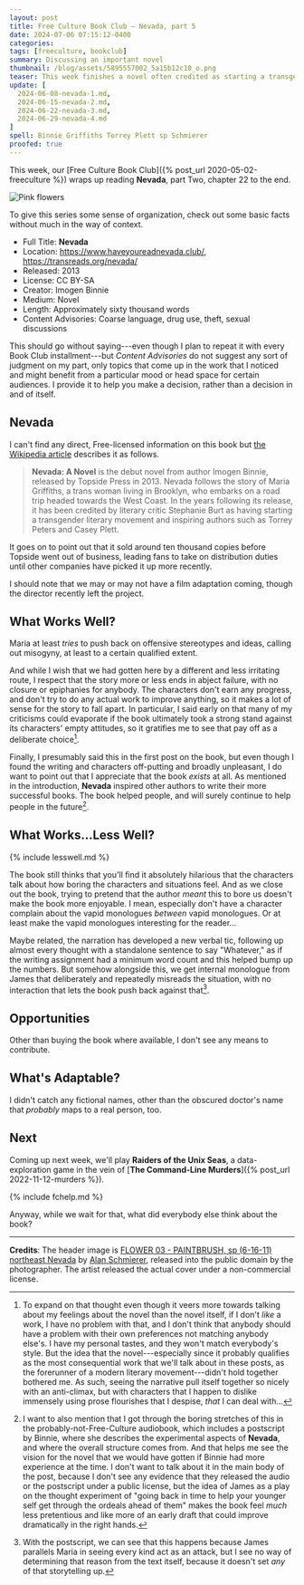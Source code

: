 ```yaml
---
layout: post
title: Free Culture Book Club — Nevada, part 5
date: 2024-07-06 07:15:12-0400
categories:
tags: [freeculture, bookclub]
summary: Discussing an important novel
thumbnail: /blog/assets/5895557002_5a15b12c10_o.png
teaser: This week finishes a novel often credited as starting a transgender literary movement.
update: [
  2024-06-08-nevada-1.md,
  2024-06-15-nevada-2.md,
  2024-06-22-nevada-3.md,
  2024-06-29-nevada-4.md
]
spell: Binnie Griffiths Torrey Plett sp Schmierer
proofed: true
---
```


This week, our [Free Culture Book Club]({% post_url 2020-05-02-freeculture %}) wraps up reading **Nevada**, part Two, chapter 22 to the end.

![Pink flowers](/blog/assets/5895557002_5a15b12c10_o.png "If this looks like a placeholder image...well, you've probably made worse assessments.")

To give this series some sense of organization, check out some basic facts without much in the way of context.

 * Full Title:  **Nevada**
 * Location:  <https://www.haveyoureadnevada.club/>, <https://transreads.org/nevada/>
 * Released:  2013
 * License:  CC BY-SA
 * Creator:  Imogen Binnie
 * Medium:  Novel
 * Length:  Approximately sixty thousand words
 * Content Advisories:  Coarse language, drug use, theft, sexual discussions

This should go without saying---even though I plan to repeat it with every Book Club installment---but *Content Advisories* do not suggest any sort of judgment on my part, only topics that come up in the work that I noticed and might benefit from a particular mood or head space for certain audiences.  I provide it to help you make a decision, rather than a decision in and of itself.

## Nevada

I can't find any direct, Free-licensed information on this book but [the Wikipedia article](https://en.wikipedia.org/wiki/Nevada_%28Binnie_novel%29) describes it as follows.

 > **Nevada: A Novel** is the debut novel from author Imogen Binnie, released by Topside Press in 2013. Nevada follows the story of Maria Griffiths, a trans woman living in Brooklyn, who embarks on a road trip headed towards the West Coast. In the years following its release, it has been credited by literary critic Stephanie Burt as having starting a transgender literary movement and inspiring authors such as Torrey Peters and Casey Plett.

It goes on to point out that it sold around ten thousand copies before Topside went out of business, leading fans to take on distribution duties until other companies have picked it up more recently.

I should note that we may or may not have a film adaptation coming, though the director recently left the project.

## What Works Well?

Maria at least *tries* to push back on offensive stereotypes and ideas, calling out misogyny, at least to a certain qualified extent.

And while I wish that we had gotten here by a different and less irritating route, I respect that the story more or less ends in abject failure, with no closure or epiphanies for anybody.  The characters don't earn any progress, and don't try to do any actual work to improve anything, so it makes a lot of sense for the story to fall apart.  In particular, I said early on that many of my criticisms could evaporate if the book ultimately took a strong stand against its characters' empty attitudes, so it gratifies me to see that pay off as a deliberate choice[^1].

[^1]:  To expand on that thought even though it veers more towards talking about my feelings about the novel than the novel itself, if I don't *like* a work, I have no problem with that, and I don't think that anybody should have a problem with their own preferences not matching anybody else's.  I have my personal tastes, and they won't match everybody's style.  But the idea that the novel---especially since it probably qualifies as the most consequential work that we'll talk about in these posts, as the forerunner of a modern literary movement---didn't hold together bothered me.  As such, seeing the narrative pull itself together so nicely with an anti-climax, but with characters that I happen to dislike immensely using prose flourishes that I despise, *that* I can deal with...

Finally, I presumably said this in the first post on the book, but even though I found the writing and characters off-putting and broadly unpleasant, I do want to point out that I appreciate that the book *exists* at all.  As mentioned in the introduction, **Nevada** inspired other authors to write their more successful books.  The book helped people, and will surely continue to help people in the future[^2].

[^2]:  I want to also mention that I got through the boring stretches of this in the probably-not-Free-Culture audiobook, which includes a postscript by Binnie, where she describes the experimental aspects of **Nevada**, and where the overall structure comes from.  And that helps me see the vision for the novel that we would have gotten if Binnie had more experience at the time.  I don't want to talk about it in the main body of the post, because I don't see any evidence that they released the audio or the postscript under a public license, but the idea of James as a play on the thought experiment of "going back in time to help your younger self get through the ordeals ahead of them" makes the book feel *much* less pretentious and like more of an early draft that could improve dramatically in the right hands.

## What Works...Less Well?

{% include lesswell.md %}

The book still thinks that you'll find it absolutely hilarious that the characters talk about how boring the characters and situations feel.  And as we close out the book, trying to pretend that the author *meant* this to bore us doesn't make the book more enjoyable.  I mean, especially don't have a character complain about the vapid monologues *between* vapid monologues.  Or at least make the vapid monologues interesting for the reader...

Maybe related, the narration has developed a new verbal tic, following up almost every thought with a standalone sentence to say "Whatever," as if the writing assignment had a minimum word count and this helped bump up the numbers.  But somehow alongside this, we get internal monologue from James that deliberately and repeatedly misreads the situation, with no interaction that lets the book push back against that[^3].

[^3]:  With the postscript, we can see that this happens because James parallels Maria in seeing every kind act as an attack, but I see no way of determining that reason from the text itself, because it doesn't set *any* of that storytelling up.

## Opportunities

Other than buying the book where available, I don't see any means to contribute.

## What's Adaptable?

I didn't catch any fictional names, other than the obscured doctor's name that *probably* maps to a real person, too.

## Next

Coming up next week, we'll play **Raiders of the Unix Seas**, a data-exploration game in the vein of [**The Command-Line Murders**]({% post_url 2022-11-12-murders %}).

{% include fchelp.md %}

Anyway, while we wait for that, what did everybody else think about the book?

* * *

**Credits**:  The header image is [FLOWER 03 - PAINTBRUSH, sp (6-16-11) northeast Nevada](https://www.flickr.com/photos/8101022@N05/5895557002) by [Alan Schmierer](https://www.flickr.com/photos/sloalan/), released into the public domain by the photographer.  The artist released the actual cover under a non-commercial license.
